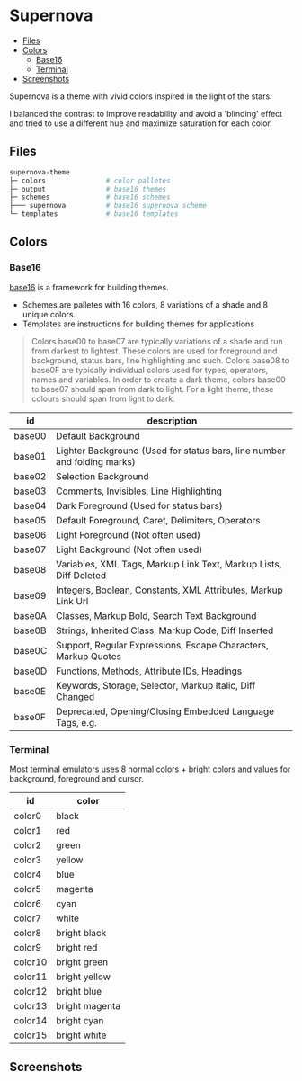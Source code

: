 # Supernova

<!-- TOC GFM -->

* [Files](#files)
* [Colors](#colors)
    * [Base16](#base16)
    * [Terminal](#terminal)
* [Screenshots](#screenshots)

<!-- /TOC -->

Supernova is a theme with vivid colors inspired in the light of the stars. 

I balanced the contrast to improve readability and avoid a 'blinding' effect and tried to use a different hue and maximize saturation for each color. 

## Files
```bash
supernova-theme
├─ colors               # color palletes
├─ output               # base16 themes
├─ schemes              # base16 schemes
├─── supernova          # base16 supernova scheme
└─ templates            # base16 templates
```

## Colors
### Base16
[base16](https://github.com/chriskempson/base16) is a framework for building themes.

- Schemes are palletes with 16 colors, 8 variations of a shade and 8 unique colors.
- Templates are instructions for building themes for applications

>Colors base00 to base07 are typically variations of a shade and run from darkest to lightest. These colors are used for foreground and background, status bars, line highlighting and such. Colors base08 to base0F are typically individual colors used for types, operators, names and variables. In order to create a dark theme, colors base00 to base07 should span from dark to light. For a light theme, these colours should span from light to dark.


| id     | description                                                              |
| ---    | ---                                                                      |
| base00 | Default Background                                                       |
| base01 | Lighter Background (Used for status bars, line number and folding marks) |
| base02 | Selection Background                                                     |
| base03 | Comments, Invisibles, Line Highlighting                                  |
| base04 | Dark Foreground (Used for status bars)                                   |
| base05 | Default Foreground, Caret, Delimiters, Operators                         |
| base06 | Light Foreground (Not often used)                                        |
| base07 | Light Background (Not often used)                                        |
| base08 | Variables, XML Tags, Markup Link Text, Markup Lists, Diff Deleted        |
| base09 | Integers, Boolean, Constants, XML Attributes, Markup Link Url            |
| base0A | Classes, Markup Bold, Search Text Background                             |
| base0B | Strings, Inherited Class, Markup Code, Diff Inserted                     |
| base0C | Support, Regular Expressions, Escape Characters, Markup Quotes           |
| base0D | Functions, Methods, Attribute IDs, Headings                              |
| base0E | Keywords, Storage, Selector, Markup Italic, Diff Changed                 |
| base0F | Deprecated, Opening/Closing Embedded Language Tags, e.g. <?php ?>        |

### Terminal
Most terminal emulators uses 8 normal colors + bright colors and values for background, foreground and cursor.

| id      | color          |
| ---     | ---            |
| color0  | black          |
| color1  | red            |
| color2  | green          |
| color3  | yellow         |
| color4  | blue           |
| color5  | magenta        |
| color6  | cyan           |
| color7  | white          |
| color8  | bright black   |
| color9  | bright red     |
| color10 | bright green   |
| color11 | bright yellow  |
| color12 | bright blue    |
| color13 | bright magenta |
| color14 | bright cyan    |
| color15 | bright white   |

## Screenshots
